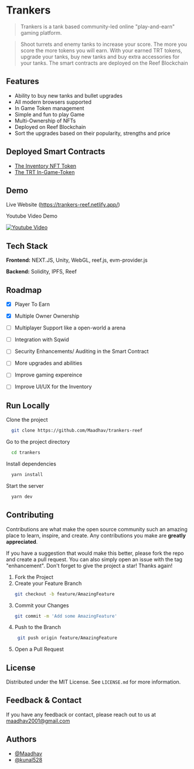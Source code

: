 # Trankers

> Trankers is a tank based community-led online "play-and-earn" gaming platform.

> Shoot turrets and enemy tanks to increase your score. The more you score the more tokens you will earn.
> With your earned TRT tokens, upgrade your tanks, buy new tanks and buy extra accessories for your tanks.
> The smart contracts are deployed on the Reef Blockchain

 
## Features

- Ability to buy new tanks and bullet upgrades
- All modern browsers supported
- In Game Token management
- Simple and fun to play Game
- Multi-Ownership of NFTs
- Deployed on Reef Blockchain
- Sort the upgrades based on their popularity, strengths and price

## Deployed Smart Contracts

- [The Inventory NFT Token](https://testnet.reefscan.com/contract/0x54dF41bC85dc888F537067270F1B444a9028b679)
- [The TRT In-Game-Token](https://testnet.reefscan.com/contract/0xD31f9f0BCcf69381951e42702F2c308C964fa8Fb)

## Demo

Live Website (https://trankers-reef.netlify.app/)

Youtube Video Demo

[![Youtube Video](https://img.youtube.com/vi/4qlir6EZQTA/sddefault.jpg)](https://youtu.be/4qlir6EZQTA)



## Tech Stack

**Frontend:** NEXT.JS, Unity, WebGL, reef.js, evm-provider.js

**Backend:** Solidity, IPFS, Reef
## Roadmap

- [x]  Player To Earn
- [x]  Multiple Owner Ownership
- [ ]  Multiplayer Support like a open-world a arena
- [ ]  Integration with Sqwid
- [ ]  Security Enhancements/ Auditing in the Smart Contract
- [ ]  More upgrades and abilities
- [ ]  Improve gaming expereince
- [ ]  Improve UI/UX for the Inventory


## Run Locally

Clone the project

```bash
  git clone https://github.com/Maadhav/trankers-reef
```

Go to the project directory

```bash
  cd trankers
```

Install dependencies

```bash
  yarn install
```

Start the server

```bash
  yarn dev
```


## Contributing

Contributions are what make the open source community such an amazing place to learn, inspire, and create. Any contributions you make are **greatly appreciated**.

If you have a suggestion that would make this better, please fork the repo and create a pull request. You can also simply open an issue with the tag "enhancement".
Don't forget to give the project a star! Thanks again!

1. Fork the Project
2. Create your Feature Branch
   ```sh
   git checkout -b feature/AmazingFeature
   ```
3. Commit your Changes 
    ```sh
    git commit -m 'Add some AmazingFeature'
    ```
4. Push to the Branch 
   ```sh
    git push origin feature/AmazingFeature
    ```
6. Open a Pull Request

## License

Distributed under the MIT License. See `LICENSE.md` for more information.
    
## Feedback & Contact

If you have any feedback or contact, please reach out to us at maadhav2001@gmail.com


## Authors

- [@Maadhav](https://www.github.com/Maadhav)
- [@kunal528](https://www.github.com/pinkkuuuuu)

